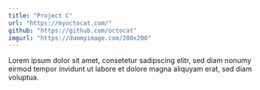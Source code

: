```yaml
---
title: "Project C"
url: "https://myoctocat.com/"
github: "https://github.com/octocat"
imgurl: "https://dummyimage.com/200x200"
---
```


Lorem ipsum dolor sit amet, consetetur sadipscing elitr, sed diam nonumy eirmod tempor invidunt ut labore et dolore magna aliquyam erat, sed diam voluptua.
